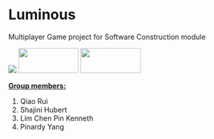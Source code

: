 # Luminous
Multiplayer Game project for Software Construction module

<img src="https://github.com/pinardy/Multiplayer-Game/blob/master/android/res/drawable-hdpi/luminousicon.png"/>
<img src="https://raw.githubusercontent.com/pinardy/pinardy.github.io/source/src/assets/images/projects/game_1.png" height="50" width="120"/>
<img src="https://raw.githubusercontent.com/pinardy/pinardy.github.io/source/src/assets/images/projects/game_help.png" height="50" width="120"/>

<u><b>Group members:</b></u>  
1) Qiao Rui 
2) Shajini Hubert
3) Lim Chen Pin Kenneth  
4) Pinardy Yang  


